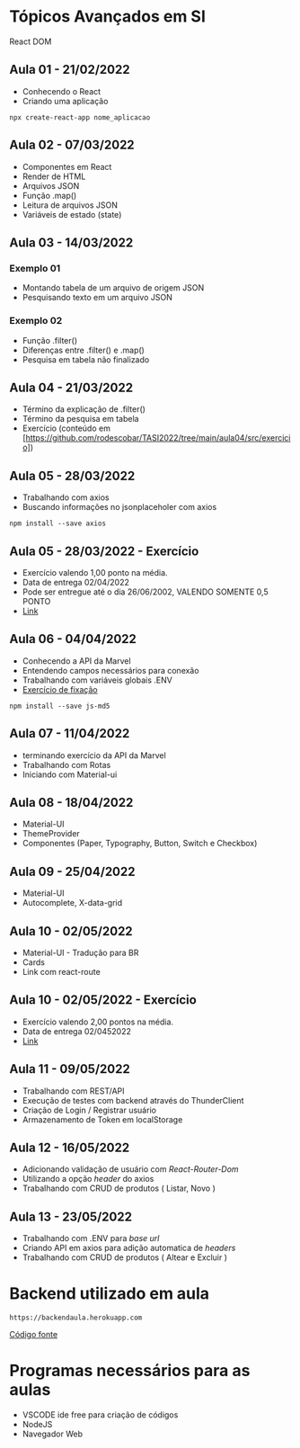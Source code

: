 
# Tópicos Avançados em SI

React DOM

## Aula 01 - 21/02/2022
- Conhecendo o React
- Criando uma aplicação
```
npx create-react-app nome_aplicacao
```

## Aula 02 - 07/03/2022
- Componentes em React
- Render de HTML
- Arquivos JSON
- Função .map()
- Leitura de arquivos JSON
- Variáveis de estado (state)

## Aula 03 - 14/03/2022
### Exemplo 01
- Montando tabela de um arquivo de origem JSON
- Pesquisando texto em um arquivo JSON

### Exemplo 02
- Função .filter()
- Diferenças entre .filter() e .map()
- Pesquisa em tabela não finalizado

## Aula 04 - 21/03/2022
- Término da explicação de .filter()
- Término da pesquisa em tabela
- Exercício (conteúdo em [https://github.com/rodescobar/TASI2022/tree/main/aula04/src/exercicio])

## Aula 05 - 28/03/2022
- Trabalhando com axios
- Buscando informações no jsonplaceholer com axios

```
npm install --save axios
```

## Aula 05 - 28/03/2022 - Exercício
- Exercício valendo 1,00 ponto na média.
- Data de entrega 02/04/2022
- Pode ser entregue até o dia 26/06/2002, VALENDO SOMENTE 0,5 PONTO
- [Link](https://github.com/rodescobar/TASI2022/tree/main/aula05-Exercicio)

## Aula 06 - 04/04/2022
- Conhecendo a API da Marvel
- Entendendo campos necessários para conexão
- Trabalhando com variáveis globais .ENV
- [Exercício de fixação](https://github.com/rodescobar/TASI2022/tree/main/aula06)
```
npm install --save js-md5
```

## Aula 07 - 11/04/2022
- terminando exercício da API da Marvel
- Trabalhando com Rotas
- Iniciando com Material-ui

## Aula 08 - 18/04/2022
- Material-UI
- ThemeProvider
- Componentes (Paper, Typography, Button, Switch e Checkbox)

## Aula 09 - 25/04/2022
- Material-UI
- Autocomplete, X-data-grid

## Aula 10 - 02/05/2022
- Material-UI - Tradução para BR
- Cards
- Link com react-route

## Aula 10 - 02/05/2022 - Exercício
- Exercício valendo 2,00 pontos na média.
- Data de entrega 02/0452022
- [Link](https://github.com/rodescobar/TASI2022/tree/main/aula10-exercicio)

## Aula 11 - 09/05/2022
- Trabalhando com REST/API
- Execução de testes com backend através do ThunderClient
- Criação de Login / Registrar usuário
- Armazenamento de Token em localStorage

## Aula 12 - 16/05/2022
- Adicionando validação de usuário com *React-Router-Dom*
- Utilizando a opção *header* do axios
- Trabalhando com CRUD de produtos ( Listar, Novo )

## Aula 13 - 23/05/2022
- Trabalhando com .ENV para *base url*
- Criando API em axios para adição automatica de *headers*
- Trabalhando com CRUD de produtos ( Altear e Excluir )


# Backend utilizado em aula
```http
https://backendaula.herokuapp.com
```
[Código fonte](https://github.com/rodescobar/backendAula)


# Programas necessários para as aulas
- VSCODE ide free para criação de códigos
- NodeJS
- Navegador Web
